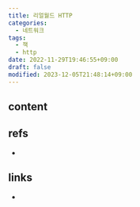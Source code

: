 ```yaml
---
title: 리얼월드 HTTP
categories:
  - 네트워크
tags:
  - 책
  - http
date: 2022-11-29T19:46:55+09:00
draft: false
modified: 2023-12-05T21:48:14+09:00
---
```


## content



## refs
- 


## links
- 
